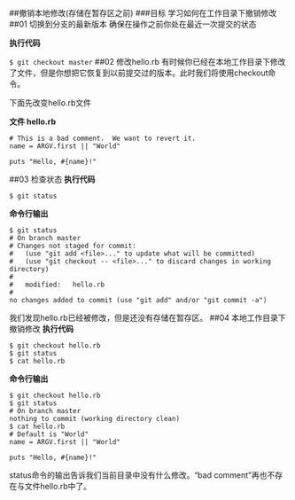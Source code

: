 ##撤销本地修改(存储在暂存区之前)
###目标
学习如何在工作目录下撤销修改
##01 切换到分支的最新版本
确保在操作之前你处在最近一次提交的状态  

**执行代码**

`$ git checkout master`
##02 修改hello.rb
有时候你已经在本地工作目录下修改了文件，但是你想把它恢复到以前提交过的版本。此时我们将使用checkout命令。  

下面先改变hello.rb文件

**文件 hello.rb**

	# This is a bad comment.  We want to revert it.
	name = ARGV.first || "World"

	puts "Hello, #{name}!"
##03 检查状态
**执行代码**

`$ git status`  

**命令行输出**

	$ git status
	# On branch master
	# Changes not staged for commit:
	#   (use "git add <file>..." to update what will be committed)
	#   (use "git checkout -- <file>..." to discard changes in working directory)
	#
	#	modified:   hello.rb
	#
	no changes added to commit (use "git add" and/or "git commit -a")
我们发现hello.rb已经被修改，但是还没有存储在暂存区。
##04 本地工作目录下撤销修改
**执行代码**

`$ git checkout hello.rb`  
`$ git status`  
`$ cat hello.rb`

**命令行输出**

	$ git checkout hello.rb
	$ git status
	# On branch master
	nothing to commit (working directory clean)
	$ cat hello.rb
	# Default is "World"
	name = ARGV.first || "World"
	
	puts "Hello, #{name}!"
status命令的输出告诉我们当前目录中没有什么修改。“bad comment”再也不存在与文件hello.rb中了。
